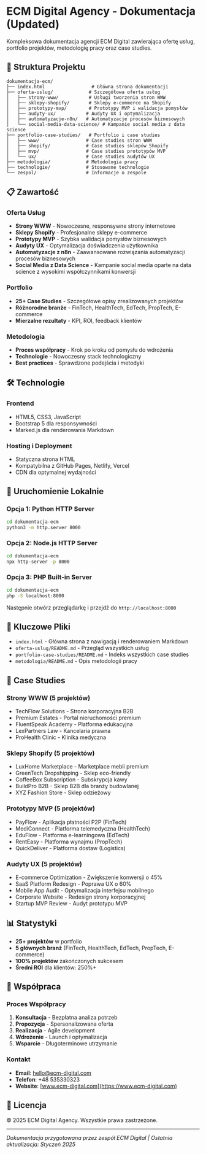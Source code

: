 # ECM Digital Agency - Dokumentacja (Updated)

Kompleksowa dokumentacja agencji ECM Digital zawierająca ofertę usług, portfolio projektów, metodologię pracy oraz case studies.

## 🚀 Struktura Projektu

```
dokumentacja-ecm/
├── index.html                 # Główna strona dokumentacji
├── oferta-uslug/             # Szczegółowa oferta usług
│   ├── strony-www/           # Usługi tworzenia stron WWW
│   ├── sklepy-shopify/       # Sklepy e-commerce na Shopify
│   ├── prototypy-mvp/        # Prototypy MVP i walidacja pomysłów
│   ├── audyty-ux/           # Audyty UX i optymalizacja
│   ├── automatyzacje-n8n/   # Automatyzacje procesów biznesowych
│   └── social-media-data-science/ # Kampanie social media z data science
├── portfolio-case-studies/   # Portfolio i case studies
│   ├── www/                 # Case studies stron WWW
│   ├── shopify/             # Case studies sklepów Shopify
│   ├── mvp/                 # Case studies prototypów MVP
│   └── ux/                  # Case studies audytów UX
├── metodologia/             # Metodologia pracy
├── technologie/             # Stosowane technologie
└── zespol/                  # Informacje o zespole
```

## 📋 Zawartość

### Oferta Usług
- **Strony WWW** - Nowoczesne, responsywne strony internetowe
- **Sklepy Shopify** - Profesjonalne sklepy e-commerce
- **Prototypy MVP** - Szybka walidacja pomysłów biznesowych
- **Audyty UX** - Optymalizacja doświadczenia użytkownika
- **Automatyzacje z n8n** - Zaawansowane rozwiązania automatyzacji procesów biznesowych
- **Social Media z Data Science** - Kampanie social media oparte na data science z wysokimi współczynnikami konwersji

### Portfolio
- **25+ Case Studies** - Szczegółowe opisy zrealizowanych projektów
- **Różnorodne branże** - FinTech, HealthTech, EdTech, PropTech, E-commerce
- **Mierzalne rezultaty** - KPI, ROI, feedback klientów

### Metodologia
- **Proces współpracy** - Krok po kroku od pomysłu do wdrożenia
- **Technologie** - Nowoczesny stack technologiczny
- **Best practices** - Sprawdzone podejścia i metodyki

## 🛠️ Technologie

### Frontend
- HTML5, CSS3, JavaScript
- Bootstrap 5 dla responsywności
- Marked.js dla renderowania Markdown

### Hosting i Deployment
- Statyczna strona HTML
- Kompatybilna z GitHub Pages, Netlify, Vercel
- CDN dla optymalnej wydajności

## 🚀 Uruchomienie Lokalnie

### Opcja 1: Python HTTP Server
```bash
cd dokumentacja-ecm
python3 -m http.server 8000
```

### Opcja 2: Node.js HTTP Server
```bash
cd dokumentacja-ecm
npx http-server -p 8000
```

### Opcja 3: PHP Built-in Server
```bash
cd dokumentacja-ecm
php -S localhost:8000
```

Następnie otwórz przeglądarkę i przejdź do `http://localhost:8000`

## 📁 Kluczowe Pliki

- `index.html` - Główna strona z nawigacją i renderowaniem Markdown
- `oferta-uslug/README.md` - Przegląd wszystkich usług
- `portfolio-case-studies/README.md` - Indeks wszystkich case studies
- `metodologia/README.md` - Opis metodologii pracy

## 🎯 Case Studies

### Strony WWW (5 projektów)
- TechFlow Solutions - Strona korporacyjna B2B
- Premium Estates - Portal nieruchomości premium
- FluentSpeak Academy - Platforma edukacyjna
- LexPartners Law - Kancelaria prawna
- ProHealth Clinic - Klinika medyczna

### Sklepy Shopify (5 projektów)
- LuxHome Marketplace - Marketplace mebli premium
- GreenTech Dropshipping - Sklep eco-friendly
- CoffeeBox Subscription - Subskrypcja kawy
- BuildPro B2B - Sklep B2B dla branży budowlanej
- XYZ Fashion Store - Sklep odzieżowy

### Prototypy MVP (5 projektów)
- PayFlow - Aplikacja płatności P2P (FinTech)
- MediConnect - Platforma telemedyczna (HealthTech)
- EduFlow - Platforma e-learningowa (EdTech)
- RentEasy - Platforma wynajmu (PropTech)
- QuickDeliver - Platforma dostaw (Logistics)

### Audyty UX (5 projektów)
- E-commerce Optimization - Zwiększenie konwersji o 45%
- SaaS Platform Redesign - Poprawa UX o 60%
- Mobile App Audit - Optymalizacja interfejsu mobilnego
- Corporate Website - Redesign strony korporacyjnej
- Startup MVP Review - Audyt prototypu MVP

## 📊 Statystyki

- **25+ projektów** w portfolio
- **5 głównych branż** (FinTech, HealthTech, EdTech, PropTech, E-commerce)
- **100% projektów** zakończonych sukcesem
- **Średni ROI** dla klientów: 250%+

## 🤝 Współpraca

### Proces Współpracy
1. **Konsultacja** - Bezpłatna analiza potrzeb
2. **Propozycja** - Spersonalizowana oferta
3. **Realizacja** - Agile development
4. **Wdrożenie** - Launch i optymalizacja
5. **Wsparcie** - Długoterminowe utrzymanie

### Kontakt
- **Email**: hello@ecm-digital.com
- **Telefon**: +48 535330323
- **Website**: [www.ecm-digital.com](https://www.ecm-digital.com)

## 📄 Licencja

© 2025 ECM Digital Agency. Wszystkie prawa zastrzeżone.

---

*Dokumentacja przygotowana przez zespół ECM Digital | Ostatnia aktualizacja: Styczeń 2025*